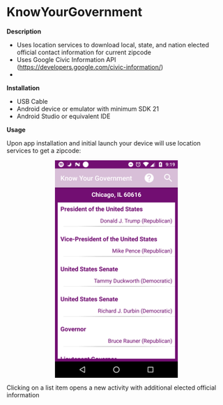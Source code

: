 # KnowYourGovernment

<b>Description</b>
- Uses location services to download local, state, and nation elected official contact information for current zipcode
- Uses Google Civic Information API (https://developers.google.com/civic-information/)
-

<b>Installation</b>
- USB Cable
- Android device or emulator with minimum SDK 21
- Android Studio or equivalent IDE


<b>Usage</b>

Upon app installation and initial launch your device will use location services to get a zipcode:

<div style="display: flex; justify-content: center;">
  <img src="https://github.com/annalbenson/KnowYourGovernment/blob/master/screenshots/initial_launch.png" align="left" height="500" >
</div>

Clicking on a list item opens a new activity with additional elected official information
